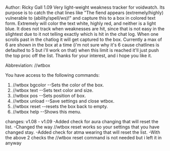 Author: Ricky Gall
1.09
Very light-weight weakness tracker for voidwatch. Its purpose is to catch the chat lines like "The fiend appears (extremely/highly) vulnerable to (ability/spell/ws)!" and capture this to a box in colored text form. Extremely will color the text white, highly red, and neither is a light blue. It does not track when weaknesses are hit, since that is not easy in the slightest due to it not telling exactly which is hit in the chat log. When one scrolls past in the chatlog it will get captured to the box. Currently a max of 6 are shown in the box at a time (i'm not sure why it's 6 cause chatlines is defaulted to 5 but i'll work on that) when this limit is reached it'll just push the top proc off the list. Thanks for your interest, and i hope you like it.

Abbreviation: //wtbox

You have access to the following commands:
 1. //wtbox bgcolor <alpha> <red> <green> <blue> --Sets the color of the box.
 2. //wtbox text <size> <red> <green> <blue> --Sets text color and size.
 3. //wtbox pos <posx> <posy> --Sets position of box.
 4. //wtbox unload --Save settings and close wtbox.
 5. //wtbox reset --resets the box back to empty.
 6. //wtbox help --Shows this menu.

changes:
v1.08 - v1.09
	-Added check for aura changing that will reset the list.
	-Changed the way //wtbox reset works so your settings that you have changed stay.
	-Added check for atma wearing that will reset the list.
	-With the above 2 checks the //wtbox reset command is not needed but i left it in anyway